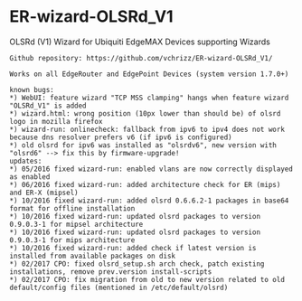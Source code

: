 # ER-wizard-OLSRd_V1
OLSRd (V1) Wizard for Ubiquiti EdgeMAX Devices supporting Wizards

    Github repository: https://github.com/vchrizz/ER-wizard-OLSRd_V1/

    Works on all EdgeRouter and EdgePoint Devices (system version 1.7.0+)

    known bugs:
    *) WebUI: feature wizard "TCP MSS clamping" hangs when feature wizard "OLSRd_V1" is added
    *) wizard.html: wrong position (10px lower than should be) of olsrd logo in mozilla firefox
    *) wizard-run: onlinecheck: fallback from ipv6 to ipv4 does not work because dns resolver prefers v6 (if ipv6 is configured)
    *) old olsrd for ipv6 was installed as "olsrdv6", new version with "olsrd6" --> fix this by firmware-upgrade!
    updates:
    *) 05/2016 fixed wizard-run: enabled vlans are now correctly displayed as enabled
    *) 06/2016 fixed wizard-run: added architecture check for ER (mips) and ER-X (mipsel)
    *) 10/2016 fixed wizard-run: added olsrd 0.6.6.2-1 packages in base64 format for offline installation
    *) 10/2016 fixed wizard-run: updated olsrd packages to version 0.9.0.3-1 for mipsel architecture
    *) 10/2016 fixed wizard-run: updated olsrd packages to version 0.9.0.3-1 for mips architecture
    *) 10/2016 fixed wizard-run: added check if latest version is installed from available packages on disk
    *) 02/2017 CPO: fixed olsrd_setup.sh arch check, patch existing installations, remove prev.version install-scripts
    *) 02/2017 CPO: fix migration from old to new version related to old default/config files (mentioned in /etc/default/olsrd)
